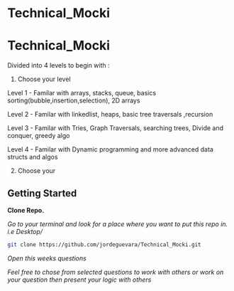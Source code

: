 # Technical_Mocki

# Technical_Mocki

Divided into 4 levels to begin with :

1. Choose your level

Level 1 - Familar with arrays, stacks, queue, basics sorting(bubble,insertion,selection), 2D arrays

Level 2 - Familar with linkedlist, heaps, basic tree traversals ,recursion

Level 3 - Familar with Tries, Graph Traversals, searching trees, Divide and conquer, greedy algo

Level 4 - Familar with Dynamic programming and more advanced data structs and algos

2. Choose your

## Getting Started

<b>Clone Repo. </b>

<i>Go to your terminal and look for a place where you want to put this repo in. i.e Desktop/ </i>

```sh
git clone https://github.com/jordeguevara/Technical_Mocki.git
```

<i> Open this weeks questions

Feel free to chose from selected questions to work with others
or work on your question then present your logic with others
<i >

